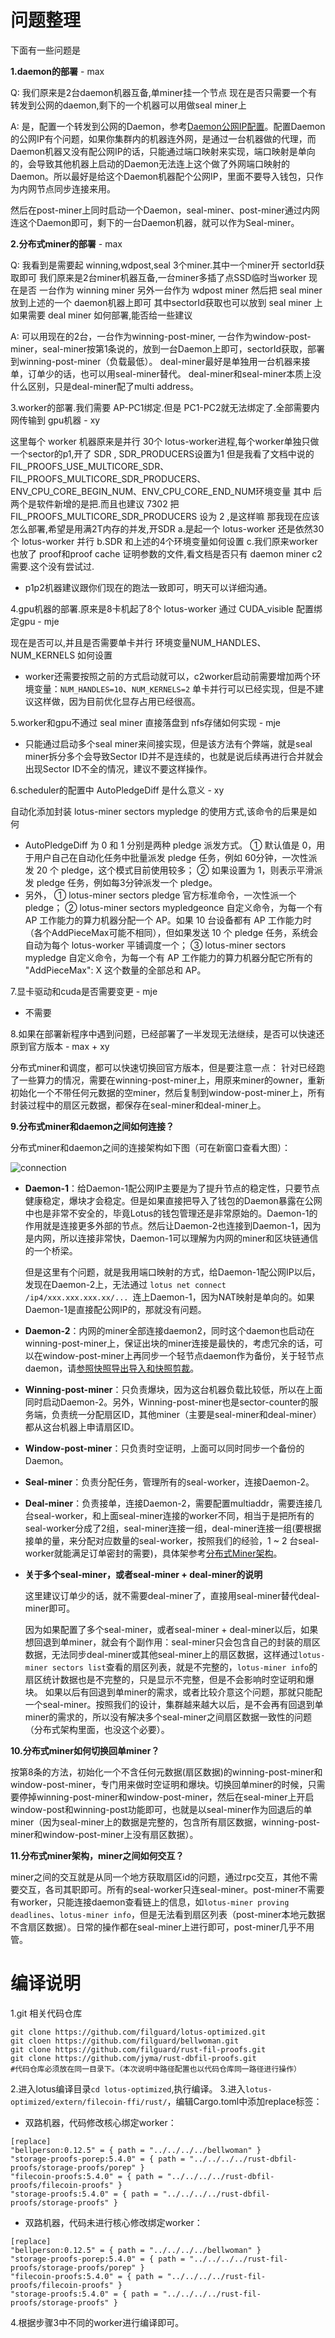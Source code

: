 # 问题整理

下面有一些问题是

**1.daemon的部署** - max

Q: 我们原来是2台daemon机器互备,单miner挂一个节点
现在是否只需要一个有转发到公网的daemon,剩下的一个机器可以用做seal miner上

A: 是，配置一个转发到公网的Daemon，参考[Daemon公网IP配置](https://github.com/filguard/lotus-ops/blob/jiubei/documents/daemon-operation.md#4-%E7%BB%99deamon%E9%85%8D%E7%BD%AE%E5%85%AC%E7%BD%91ip)。配置Daemon的公网IP有个问题，如果你集群内的机器连外网，是通过一台机器做的代理，而Daemon机器又没有配公网IP的话，只能通过端口映射来实现，端口映射是单向的，会导致其他机器上启动的Daemon无法连上这个做了外网端口映射的Daemon。所以最好是给这个Daemon机器配个公网IP，里面不要导入钱包，只作为内网节点同步连接来用。

然后在post-miner上同时启动一个Daemon，seal-miner、post-miner通过内网连这个Daemon即可，剩下的一台Daemon机器，就可以作为Seal-miner。

**2.分布式miner的部署** - max

Q: 我看到是需要起 winning,wdpost,seal 3个miner.其中一个miner开 sectorId获取即可
我们原来是2台miner机器互备,一台miner多插了点SSD临时当worker
现在是否 一台作为 winning miner
另外一台作为 wdpost miner
然后把 seal miner 放到上述的一个 daemon机器上即可
其中sectorId获取也可以放到 seal miner 上
如果需要 deal miner 如何部署,能否给一些建议

A: 可以用现在的2台，一台作为winning-post-miner, 一台作为window-post-miner，seal-miner按第1条说的，放到一台Daemon上即可，sectorId获取，部署到winning-post-miner（负载最低）。
deal-miner最好是单独用一台机器来接单，订单少的话，也可以用seal-miner替代。
deal-miner和seal-miner本质上没什么区别，只是deal-miner配了multi address。

3.worker的部署.我们需要 AP-PC1绑定.但是 PC1-PC2就无法绑定了.全部需要内网传输到 gpu机器 - xy

这里每个 worker 机器原来是并行 30个 lotus-worker进程,每个worker单独只做一个sector的p1,开了 SDR , SDR_PRODUCERS设置为1
但是我看了文档中说的 FIL_PROOFS_USE_MULTICORE_SDR、FIL_PROOFS_MULTICORE_SDR_PRODUCERS、ENV_CPU_CORE_BEGIN_NUM、ENV_CPU_CORE_END_NUM环境变量
其中 后两个是软件新增的是把.而且也建议 7302 把 FIL_PROOFS_MULTICORE_SDR_PRODUCERS 设为 2 ,是这样嘛
那我现在应该怎么部署,希望是用满2T内存的并发,开SDR
a.是起一个 lotus-worker 还是依然30个 lotus-worker 并行
b.SDR 和上述的4个环境变量如何设置
c.我们原来worker也放了 proof和proof cache 证明参数的文件,看文档是否只有 daemon miner c2 需要.这个没有尝试过.

- p1p2机器建议跟你们现在的跑法一致即可，明天可以详细沟通。

4.gpu机器的部署.原来是8卡机起了8个 lotus-worker 通过 CUDA_visible 配置绑定gpu - mje

现在是否可以,并且是否需要单卡并行 环境变量NUM_HANDLES、NUM_KERNELS 如何设置

- worker还需要按照之前的方式启动就可以，c2worker启动前需要增加两个环境变量：`NUM_HANDLES=10`、`NUM_KERNELS=2`
单卡并行可以已经实现，但是不建议这样做，因为目前优化显存占用已经很高。

5.worker和gpu不通过 seal miner 直接落盘到 nfs存储如何实现 - mje

- 只能通过启动多个seal miner来间接实现，但是该方法有个弊端，就是seal miner拆分多个会导致Sector ID并不是连续的，也就是说后续再进行合并就会出现Sector ID不全的情况，建议不要这样操作。 

6.scheduler的配置中 AutoPledgeDiff 是什么意义 - xy

自动化添加封装 lotus-miner sectors mypledge 的使用方式,该命令的后果是如何

- AutoPledgeDiff 为 0 和 1 分别是两种 pledge 派发方式。
① 默认值是 0，用于用户自己在自动化任务中批量派发 pledge 任务，例如 60分钟，一次性派发 20 个 pledge，这个模式目前使用较多；
② 如果设置为 1，则表示平滑派发 pledge 任务，例如每3分钟派发一个 pledge。
- 另外，
① lotus-miner sectors pledge  官方标准命令，一次性派一个 pledge；
② lotus-miner sectors mypledgeonce 自定义命令，为每一个有 AP 工作能力的算力机器分配一个 AP。如果 10 台设备都有 AP 工作能力时（各个AddPieceMax可能不相同），但如果发送 10 个 pledge 任务，系统会自动为每个 lotus-worker 平铺调度一个；
③ lotus-miner sectors mypledge 自定义命令，为每一个有 AP 工作能力的算力机器分配它所有的  "AddPieceMax": X 这个数量的全部总和 AP。


7.显卡驱动和cuda是否需要变更 - mje

- 不需要

8.如果在部署新程序中遇到问题，已经部署了一半发现无法继续，是否可以快速还原到官方版本 - max + xy

分布式miner和调度，都可以快速切换回官方版本，但是要注意一点：
针对已经跑了一些算力的情况，需要在winning-post-miner上，用原来miner的owner，重新初始化一个不带任何元数据的空miner，然后复制到window-post-miner上，所有封装过程中的扇区元数据，都保存在seal-miner和deal-miner上。

**9.分布式miner和daemon之间如何连接？**

分布式miner和daemon之间的连接架构如下图（可在新窗口查看大图）：

![connection](../images/distributed-miner-connection.png)

- **Daemon-1**：给Daemon-1配公网IP主要是为了提升节点的稳定性，只要节点健康稳定，爆块才会稳定。但是如果直接把导入了钱包的Daemon暴露在公网中也是非常不安全的，毕竟Lotus的钱包管理还是非常原始的。Daemon-1的作用就是连接更多外部的节点。然后让Daemon-2也连接到Daemon-1，因为是内网，所以连接非常快，Daemon-1可以理解为内网的miner和区块链通信的一个桥梁。

  但是这里有个问题，就是我用端口映射的方式，给Daemon-1配公网IP以后，发现在Daemon-2上，无法通过 `lotus net connect /ip4/xxx.xxx.xxx.xx/... `连上Daemon-1，因为NAT映射是单向的。如果Daemon-1是直接配公网IP的，那就没有问题。

- **Daemon-2**：内网的miner全部连接daemon2，同时这个daemon也启动在winning-post-miner上，保证出块的miner连接是最快的，考虑冗余的话，可以在window-post-miner上再同步一个轻节点daemon作为备份，关于轻节点daemon，请[参照快照导出导入和快照剪裁](https://github.com/filguard/lotus-ops/blob/master/documents/daemon-operation.md#3-%E5%AF%BC%E5%85%A5%E5%AF%BC%E5%87%BA%E5%90%8C%E6%AD%A5%E6%95%B0%E6%8D%AE%E8%A3%81%E5%89%AA%E5%BF%AB%E7%85%A7)。

- **Winning-post-miner**：只负责爆块，因为这台机器负载比较低，所以在上面同时启动Daemon-2。另外，Winning-post-miner也是sector-counter的服务端，负责统一分配扇区ID，其他miner（主要是seal-miner和deal-miner）都从这台机器上申请扇区ID。

- **Window-post-miner**：只负责时空证明，上面可以同时同步一个备份的Daemon。

- **Seal-miner**：负责分配任务，管理所有的seal-worker，连接Daemon-2。

- **Deal-miner**：负责接单，连接Daemon-2，需要配置multiaddr，需要连接几台seal-worker，和上面seal-miner连接的worker不同，相当于是把所有的seal-worker分成了2组，seal-miner连接一组，deal-miner连接一组(要根据接单的量，来分配对应数量的seal-worker，按照我们的经验，1 ~ 2 台seal-worker就能满足订单密封的需要)，具体架参考[分布式Miner架构](https://github.com/filguard/lotus-ops/blob/master/documents/distributed-miner-configuration.md#%E5%8A%9F%E8%83%BD%E8%AF%B4%E6%98%8E)。

- **关于多个seal-miner，或者seal-miner + deal-miner的说明**

  这里建议订单少的话，就不需要deal-miner了，直接用seal-miner替代deal-miner即可。

  因为如果配置了多个seal-miner，或者seal-miner + deal-miner以后，如果想回退到单miner，就会有个副作用：seal-miner只会包含自己的封装的扇区数据，无法同步deal-miner或其他seal-miner上的扇区数据，这样通过`lotus-miner sectors list`查看的扇区列表，就是不完整的，`lotus-miner info`的扇区统计数据也是不完整的，只是显示不完整，但是不会影响时空证明和爆块。
  如果以后有回退到单miner的需求，或者比较介意这个问题，那就只能配一个seal-miner。按照我们的设计，集群越来越大以后，是不会再有回退到单miner的需求的，所以没有解决多个seal-miner之间扇区数据一致性的问题（分布式架构里面，也没这个必要）。


**10.分布式miner如何切换回单miner？**

按第8条的方法，初始化一个不含任何元数据(扇区数据)的winning-post-miner和window-post-miner，专门用来做时空证明和爆块。切换回单miner的时候，只需要停掉winning-post-miner和window-post-miner，然后在seal-miner上开启window-post和winning-post功能即可，也就是以seal-miner作为回退后的单miner（因为seal-miner上的数据是完整的，包含所有扇区数据，winning-post-miner和window-post-miner上没有扇区数据）。

**11.分布式miner架构，miner之间如何交互？**

miner之间的交互就是从同一个地方获取扇区id的问题，通过rpc交互，其他不需要交互，各司其职即可。所有的seal-worker只连seal-miner。post-miner不需要有worker，只能连接daemon查看链上的信息，如`lotus-miner proving deadlines`、`lotus-miner info`，但是无法看到扇区列表（post-miner本地元数据不含扇区数据）。日常的操作都在seal-miner上进行即可，post-miner几乎不用管。


# 编译说明
1.git 相关代码仓库
```
git clone https://github.com/filguard/lotus-optimized.git
git cloen https://github.com/filguard/bellwoman.git
git clone https://github.com/filguard/rust-fil-proofs.git
git clone https://github.com/jyma/rust-dbfil-proofs.git
#代码仓库必须放在同一目录下。（本次说明中路径配置也以代码仓库同一路径进行操作）
```
2.进入lotus编译目录`cd lotus-optimized`,执行编译。
3.进入`lotus-optimized/extern/filecoin-ffi/rust/`，编辑Cargo.toml中添加replace标签：
- 双路机器，代码修改核心绑定worker：
```
[replace]
"bellperson:0.12.5" = { path = "../../../../bellwoman" }
"storage-proofs-porep:5.4.0" = { path = "../../../../rust-dbfil-proofs/storage-proofs/porep" }
"filecoin-proofs:5.4.0" = { path = "../../../../rust-dbfil-proofs/filecoin-proofs" }
"storage-proofs:5.4.0" = { path = "../../../../rust-dbfil-proofs/storage-proofs" }
```
- 双路机器，代码未进行核心修改绑定worker：
```
[replace]
"bellperson:0.12.5" = { path = "../../../../bellwoman" }
"storage-proofs-porep:5.4.0" = { path = "../../../../rust-fil-proofs/storage-proofs/porep" }
"filecoin-proofs:5.4.0" = { path = "../../../../rust-fil-proofs/filecoin-proofs" }
"storage-proofs:5.4.0" = { path = "../../../../rust-fil-proofs/storage-proofs" }
```
4.根据步骤3中不同的worker进行编译即可。